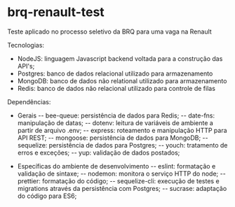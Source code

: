 # brq-renault-test
Teste aplicado no processo seletivo da BRQ para uma vaga na Renault

Tecnologias:
- NodeJS: linguagem Javascript backend voltada para a construção das API's;
- Postgres: banco de dados relacional utilizado para armazenamento
- MongoDB: banco de dados não relational utilizado para armazenamento
- Redis: banco de dados não relacional utilizado para controle de filas

Dependências:
- Gerais
-- bee-queue: persistência de dados para Redis;
-- date-fns: manipulação de datas;
-- dotenv: leitura de variáveis de ambiente a partir de arquivo .env;
-- express: roteamento e manipulação HTTP para API REST;
-- mongoose: persistência de dados para MongoDB;
-- sequelize: persistência de dados para Postgres;
-- youch: tratamento de erros e exceções;
-- yup: validação de dados postados;

- Específicas do ambiente de desenvolvimento
-- eslint: formatação e validação de sintaxe;
-- nodemon: monitora o serviço HTTP do node;
-- prettier: formatação do código;
-- sequelize-cli: execução de testes e migrations através da persistência com Postgres;
-- sucrase: adaptação do código para ES6;

